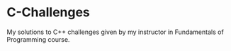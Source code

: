 # C-Challenges
My solutions to C++ challenges given by my instructor in Fundamentals of Programming course.
